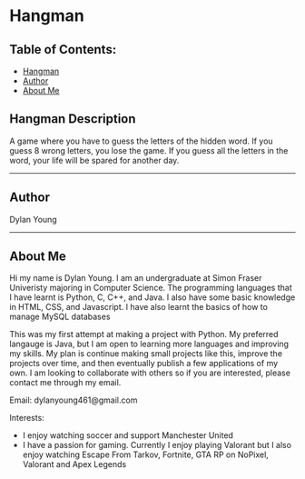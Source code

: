 # Hangman



## Table of Contents: 
- [Hangman](#hangman-description)
- [Author](#author)
- [About Me](#about-me)

## Hangman Description
<p>
A game where you have to guess the letters of the hidden word. If you guess 8 wrong letters, you lose the game. If you guess all the letters in the word, your life will be spared for another day.
</p>
<hr>

## Author
<p>
    Dylan Young
</p>
<hr>

## About Me
<p>Hi my name is Dylan Young. I am an undergraduate at Simon Fraser Univeristy majoring in Computer Science. The programming languages that I have learnt is Python, C, C++, and Java. I also have some basic knowledge in HTML, CSS, and Javascript. I have also learnt the basics of how to manage MySQL databases</p>

<p>This was my first attempt at making a project with Python. My preferred langauge is Java, but I am open to learning more languages and improving my skills. My plan is continue making small projects like this, improve the projects over time, and then eventually publish a few applications of my own. I am looking to collaborate with others so if you are interested, please contact me through my email.</p>

<p>Email: dylanyoung461@gmail.com</p>

<p>Interests:<p>
<ul>
    <li>I enjoy watching soccer and support Manchester United</li>
    <li>I have a passion for gaming. Currently I enjoy playing Valorant but I also enjoy watching Escape From Tarkov, Fortnite, GTA RP on NoPixel, Valorant and Apex Legends</li>
</ul>
